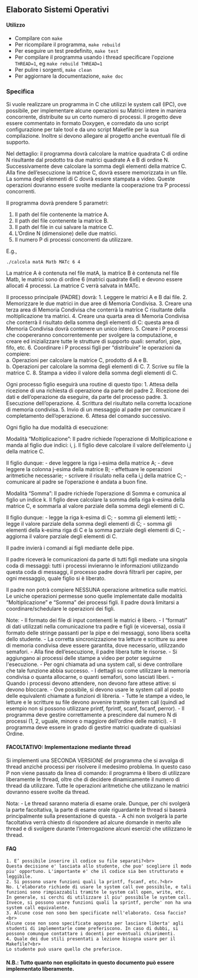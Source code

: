Elaborato Sistemi Operativi
---------------------------

#### Utilizzo
- Compilare con ```make```
- Per ricompilare il programma, ```make rebuild``` 
- Per eseguire un test predefinito, ```make test```
- Per compilare il programma usando i thread specificare l'opzione ```THREAD=1```, eg ```make rebuild THREAD=1```
- Per pulire i sorgenti, ```make clean```
- Per aggiornare la documentazione, ```make doc```

### Specifica
Si vuole realizzare un programma in C che utilizzi le system call (IPC), ove possibile, per implementare alcune operazioni su Matrici intere in maniera concorrente, distribuite su un certo numero di processi. Il progetto deve essere commentato in formato Doxygen, e corredato da uno script configurazione per tale tool e da uno script Makefile per la sua compilazione. Inoltre si devono allegare al progetto anche eventuali file di supporto.

Nel dettaglio: il programma dovrà calcolare la matrice quadrata C di ordine N risultante dal prodotto tra due matrici quadrate A e B di ordine N. Successivamente deve calcolare la somma degli elementi della matrice C. Alla fine dell’esecuzione la matrice C, dovrà essere memorizzata in un file. La somma degli elementi di C dovrà essere stampata a video. Queste operazioni dovranno essere svolte mediante la cooperazione tra P processi concorrenti.

Il programma dovrà prendere 5 parametri:
1. Il path del file contenente la matrice A.
2. Il path del file contenente la matrice B.
3. Il path del file in cui salvare la matrice C.
4. L’Ordine N (dimensione) delle due matrici.
5. Il numero P di processi concorrenti da utilizzare.

E.g.,
```
./calcola matA Matb MATc 6 4
```

La matrice A è contenuta nel file matA, la matrice B è contenuta nel file Matb, le matrici sono di ordine 6 (matrici quadrate 6x6) e devono essere allocati 4 processi. La matrice C verrà salvata in MATc.

Il processo principale (PADRE) dovrà:
    1. Leggere le matrici A e B dai file.
    2. Memorizzare le due matrici in due aree di Memoria Condivisa.
    3. Creare una terza area di Memoria Condivisa che conterrà la matrice C risultante della moltiplicazione tra matrici.
    4. Creare una quarta area di Memoria Condivisa che conterrà il risultato della somma degli elementi di C: questa area di Memoria Condivisa dovrà contenere un unico intero.
    5. Creare i P processi che coopereranno concorrentemente per svolgere la computazione, e creare ed inizializzare tutte le strutture di supporto quali: semafori, pipe, fifo, etc.
    6. Coordinare i P processi figli per “distribuire” le operazioni da compiere:<br>
       a. Operazioni per calcolare la matrice C, prodotto di A e B.<br>
       b. Operazioni per calcolare la somma degli elementi di C.
    7. Scrive su file la matrice C.
    8. Stampa a video il valore della somma degli elementi di C.

Ogni processo figlio eseguirà una routine di questo tipo:
    1. Attesa della ricezione di una richiesta di operazione da parte del padre
    2. Ricezione dei dati e dell’operazione da eseguire, da parte del processo padre.
    3. Esecuzione dell’operazione.
    4. Scrittura del risultato nella corretta locazione di memoria condivisa.
    5. Invio di un messaggio al padre per comunicare il completamento dell’operazione.
    6. Attesa del comando successivo.

Ogni figlio ha due modalità di esecuzione: 

Modalità “Moltiplicazione”: Il padre richiede l’operazione di Moltiplicazione e manda al figlio due indici: i, j. Il figlio deve calcolare il valore dell’elemento i,j della matrice C. 

Il figlio dunque:
    - deve leggere la riga i-esima della matrice A;
    - deve leggere la colonna j-esima della matrice B;
    - effettuare le operazioni aritmetiche necessarie;
    - scrivere il risulato nella cella i,j della matrice C;
    - comunicare al padre se l’operazione è andata a buon fine.

Modalità “Somma”: Il padre richiede l’operazione di Somma e comunica al figlio un indice k. Il figlio deve calcolare la somma della riga k-esima della matrice C, e sommarla al valore parziale della somma degli elementi di C. 

Il figlio dunque:
    - legge la riga k-esima di C;
    - somma gli elementi letti;
    - legge il valore parziale della somma degli elementi di C;
    - somma gli elementi della k-esima riga di C e la somma parziale degli elementi di C; - aggiorna il valore parziale degli elementi di C.

Il padre invierà i comandi ai figli mediante delle pipe.

Il padre riceverà le comunicazioni da parte di tutti figli mediate una singola coda di messaggi: tutti i processi invieranno le informazioni utilizzando questa coda di messaggi, il processo padre dovrà filtrarli per capire, per ogni messaggio, quale figlio si è liberato.
   
Il padre non potrà compiere NESSUNA operazione aritmetica sulle matrici. Le uniche operazioni permesse sono quelle implementate dalle modalità “Moltiplicazione” e “Somma” dei processi figli. Il padre dovrà limitarsi a coordinare/schedulare le operazioni dei figli.

Note:
    - Il formato dei file di input contenenti le matrici è libero.
    - I “formati” di dati utilizzati nella comunicazione tra padre e figli (e viceversa), ossia il formato delle stringe passanti per la pipe e dei messaggi, sono libera scelta dello studente.
    - La corretta sincronizzazione tra letture e scritture su aree di memoria condivisa deve essere garantita, dove necessario, utilizzando semafori.
    - Alla fine dell’esecuzione, il padre libera tutte le risorse.
    - Si aggiungano ai processi delle stampe a video per poter seguirne l'esecuzione.
    - Per ogni chiamata ad una system call, si deve controllare che tale funzione abbia successo.
    - I dettagli su come utilizzare la memoria condivisa o quanta allocarne, o quanti semafori, sono lasciati liberi.
    - Quando i processi devono attendere, non devono fare attese attive: si devono bloccare.
    - Ove possibile, si devono usare le system call al posto delle equivalenti chiamate a funzioni di libreria.
    - Tutte le stampe a video, le letture e le scritture su file devono avvenire tramite system call (quindi ad esempio non si possono utilizzare printf, fprintf, scanf, fscanf, perror).
    - Il programma deve gestire correttamente a prescindere dal numero N di processi (1, 2, uguale, minore o maggiore dell’ordine delle matrici).
    - Il programma deve essere in grado di gestire matrici quadrate di qualsiasi Ordine.

#### FACOLTATIVO: Implementazione mediante thread

Si implementi una SECONDA VERSIONE del programma che si avvalga di thread anziché processi per risolvere il medesimo problema.
In questo caso P non viene passato da linea di comando: il programma è libero di utilizzare liberamente le thread, oltre che di decidere dinamicamente il numero di thread da utilizzare.
Tutte le operazioni aritmetiche che utilizzano le matrici dovranno essere svolte da thread.

Nota:
    - Le thread saranno materia di esame orale. Dunque, per chi svolgerà la parte facoltativa, la parte di esame orale riguardante le thread si baserà principalmente sulla presentazione di questa.
    - A chi non svolgerà la parte facoltativa verrà chiesto di rispondere ad alcune domande in merito alle thread e di svolgere durante l’interrogazione alcuni esercizi che utilizzano le thread.
 
#### FAQ
    1. E’ possibile inserire il codice su file separati?<br>
    Questa decisione e' lasciata allo studente, che puo' scegliere il modo piu' opportuno. L'importante e' che il codice sia ben strutturato e leggibile.
    2. Si possono usare funzioni quali la printf, fscanf, etc.?<br>
    No. L'elaborato richiede di usare le system call ove possibile, e tali funzioni sono rimpiazzabili tramite le system call open, write, etc. In generale, si cerchi di utilizzare il piu' possibile le system call. Invece, si possono usare funzioni quali la sprintf, perche' non ha una system call equivalente.
    3. Alcune cose non sono ben specificate nell'elaborato. Cosa faccio?<br>
    Alcune cose non sono specificate apposta per lasciare liberta' agli studenti di implementarle come preferiscono. In caso di dubbi, si possono comunque contattare i docenti per eventuali chiarimenti.
    4. Quale dei due stili presentati a lezione bisogna usare per il Makefile?<br>
    Lo studente può usare quello che preferisce.

#### N.B.: Tutto quanto non esplicitato in questo documento può essere implementato liberamente.
